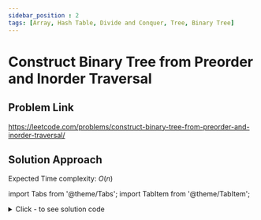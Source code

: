```yaml
---
sidebar_position : 2
tags: [Array, Hash Table, Divide and Conquer, Tree, Binary Tree]
---
```


# Construct Binary Tree from Preorder and Inorder Traversal

## Problem Link
https://leetcode.com/problems/construct-binary-tree-from-preorder-and-inorder-traversal/

## Solution Approach

Expected Time complexity: $O(n)$

import Tabs from '@theme/Tabs';
import TabItem from '@theme/TabItem';

<details><summary>Click - to see solution code</summary>

<Tabs>
<TabItem value="cpp" label="C++">

```cpp
class Solution {
    vector<int> preorder;
    vector<int> inorder;

   public:
    TreeNode* createTree(int p1, int p2, int n1, int n2) {
        if (p2 < p1 || n1 > n2) return NULL;
        TreeNode* root = new TreeNode(preorder[p1]);
        if (p1 == p2 || n1 == n2) return root;
        int pp1, pp2, nn1, nn2;

        nn1 = n1, nn2 = n1;
        while (inorder[nn2] != preorder[p1]) {
            nn2++;
        }
        nn2--;
        pp1 = p1 + 1;
        pp2 = p1 + (nn2 - nn1) + 1;

        root->left = createTree(pp1, pp2, nn1, nn2);

        nn2 = n2;
        nn1 = n2;
        while (inorder[nn1] != preorder[p1]) nn1--;
        nn1++;
        pp2 = p2;
        pp1 = pp2 - (nn2 - nn1);
        root->right = createTree(pp1, pp2, nn1, nn2);
        return root;
    }

    TreeNode* buildTree(vector<int>& preorder, vector<int>& inorder) {
        this->preorder = preorder;
        this->inorder = inorder;
        int n = preorder.size();
        return createTree(0, n - 1, 0, n - 1);
    }
};
```
</TabItem>
</Tabs>

</details>
